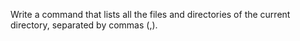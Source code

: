 Write a command that lists all the files and directories of the current directory, separated by commas (,).




